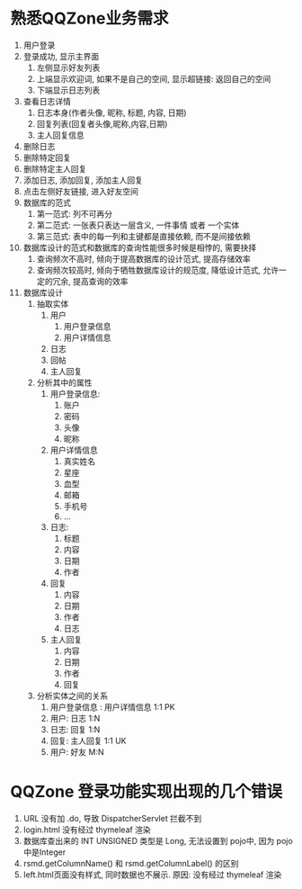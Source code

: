 # 熟悉QQZone业务需求
1. 用户登录
2. 登录成功, 显示主界面
   1. 左侧显示好友列表
   2. 上端显示欢迎词, 如果不是自己的空间, 显示超链接: 返回自己的空间
   3. 下端显示日志列表
3. 查看日志详情
   1. 日志本身(作者头像, 昵称, 标题, 内容, 日期)
   2. 回复列表(回复者头像,昵称,内容,日期)
   3. 主人回复信息
4. 删除日志
5. 删除特定回复
6. 删除特定主人回复
7. 添加日志, 添加回复, 添加主人回复
8. 点击左侧好友链接, 进入好友空间
9. 数据库的范式
   1. 第一范式: 列不可再分
   2. 第二范式: 一张表只表达一层含义, 一件事情 或者 一个实体
   3. 第三范式: 表中的每一列和主键都是直接依赖, 而不是间接依赖
10. 数据库设计的范式和数据库的查询性能很多时候是相悖的, 需要抉择
    1. 查询频次不高时, 倾向于提高数据库的设计范式, 提高存储效率
    2. 查询频次较高时, 倾向于牺牲数据库设计的规范度, 降低设计范式, 允许一定的冗余, 提高查询的效率
11. 数据库设计
    1. 抽取实体
       1. 用户
          1. 用户登录信息
          2. 用户详情信息
       2. 日志
       3. 回帖
       4. 主人回复
    2. 分析其中的属性
       1. 用户登录信息:
          1. 账户
          2. 密码
          3. 头像
          4. 昵称
       2. 用户详情信息
          1. 真实姓名
          2. 星座
          3. 血型
          4. 邮箱
          5. 手机号
          6. ...
       3. 日志:
          1. 标题
          2. 内容
          3. 日期
          4. 作者
       4. 回复
          1. 内容
          2. 日期
          3. 作者
          4. 日志
       5. 主人回复
          1. 内容
          2. 日期
          3. 作者
          4. 回复
    3. 分析实体之间的关系
       1. 用户登录信息 : 用户详情信息 1:1  PK
       2. 用户: 日志               1:N
       3. 日志: 回复               1:N
       4. 回复: 主人回复            1:1 UK
       5. 用户: 好友               M:N

# QQZone 登录功能实现出现的几个错误
1. URL 没有加 .do, 导致 DispatcherServlet 拦截不到
2. login.html 没有经过 thymeleaf 渲染
3. 数据库查出来的 INT UNSIGNED 类型是 Long, 无法设置到 pojo中, 因为 pojo中是Integer
4. rsmd.getColumnName() 和 rsmd.getColumnLabel() 的区别
5. left.html页面没有样式, 同时数据也不展示. 原因: 没有经过 thymeleaf 渲染